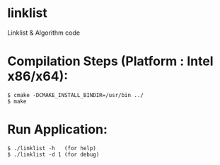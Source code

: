 # linklist
Linklist &amp; Algorithm code

# Compilation Steps (Platform : Intel x86/x64):
    $ cmake -DCMAKE_INSTALL_BINDIR=/usr/bin ../
	$ make

# Run Application:
	$ ./linklist -h   (for help)
	$ ./linklist -d 1 (for debug)

